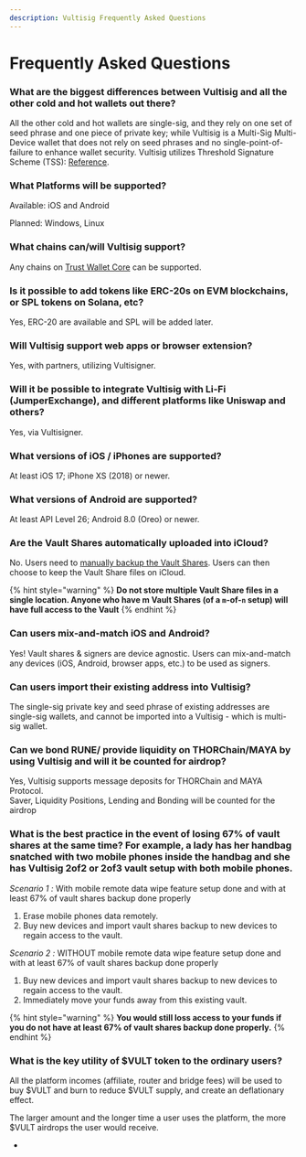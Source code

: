 ```yaml
---
description: Vultisig Frequently Asked Questions
---
```


# Frequently Asked Questions

### What are the biggest differences between Vultisig and all the other cold and hot wallets out there?

All the other cold and hot wallets are single-sig, and they rely on one set of seed phrase and one piece of private key; while Vultisig is a Multi-Sig Multi-Device wallet that does not rely on seed phrases and no single-point-of-failure to enhance wallet security. Vultisig utilizes Threshold Signature Scheme (TSS): [Reference](https://medium.com/zengo/threshold-signatures-private-key-the-next-generation-f27b30793b).

### What Platforms will be supported?

Available: iOS and Android

Planned: Windows, Linux

### What chains can/will Vultisig support?

Any chains on [Trust Wallet Core](https://github.com/trustwallet/wallet-core/tree/master/src) can be supported.

### Is it possible to add tokens like ERC-20s on EVM blockchains, or SPL tokens on Solana, etc?

Yes, ERC-20 are available and SPL will be added later.

### Will Vultisig support web apps or browser extension?

Yes, with partners, utilizing Vultisigner.

### Will it be possible to integrate Vultisig with Li-Fi (JumperExchange), and different platforms like Uniswap and others?

Yes, via Vultisigner.

### What versions of iOS / iPhones are supported?

At least iOS 17; iPhone XS (2018) or newer.

### What versions of Android are supported?

At least API Level 26; Android 8.0 (Oreo) or newer.

### Are the Vault Shares automatically uploaded into iCloud?

No. Users need to [manually backup the Vault Shares](https://docs.vultisig.com/user-actions/managing-your-vault). Users can then choose to keep the Vault Share files on iCloud.

{% hint style="warning" %}
**Do not store multiple Vault Share files in a single location. Anyone who have m Vault Shares (of a `m`-of-`n` setup) will have full access to the Vault**
{% endhint %}

### Can users mix-and-match iOS and Android?

Yes! Vault shares & signers are device agnostic. Users can mix-and-match any devices (iOS, Android, browser apps, etc.) to be used as signers.

### Can users import their existing address into Vultisig?

The single-sig private key and seed phrase of existing addresses are single-sig wallets, and cannot be imported into a Vultisig - which is multi-sig wallet.

### Can we bond RUNE/ provide liquidity on THORChain/MAYA by using Vultisig and will it be counted for airdrop?

Yes, Vultisig supports message deposits for THORChain and MAYA Protocol.\
Saver, Liquidity Positions, Lending and Bonding will be counted for the airdrop

### What is the best practice in the event of losing 67% of vault shares at the same time? For example, a lady has her handbag snatched with two mobile phones inside the handbag and she has Vultisig 2of2 or 2of3 vault setup with both mobile phones.

_Scenario 1 :_ With mobile remote data wipe feature setup done and with at least 67% of vault shares backup done properly

1. Erase mobile phones data remotely.
2. Buy new devices and import vault shares backup to new devices to regain access to the vault.

_Scenario 2 :_ WITHOUT mobile remote data wipe feature setup done and with at least 67% of vault shares backup done properly

1. Buy new devices and import vault shares backup to new devices to regain access to the vault.
2. Immediately move your funds away from this existing vault.

{% hint style="warning" %}
**You would still loss access to your funds if you do not have at least 67% of vault shares backup done properly.**
{% endhint %}

### What is the key utility of $VULT token to the ordinary users?

All the platform incomes (affiliate, router and bridge fees) will be used to buy $VULT and burn to reduce $VULT supply, and create an deflationary effect.

The larger amount and the longer time a user uses the platform, the more $VULT airdrops the user would receive.

*
